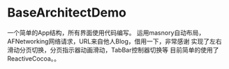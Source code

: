 # BaseArchitectDemo
一个简单的App结构，所有界面使用代码编写。
运用masnory自动布局，AFNetworking网络请求，URL来自他人Blog，借用一下，非常感谢
实现了左右滑动分页切换，分页指示器动画滑动，TabBar控制器切换等
目前简单的使用了ReactiveCocoa。。
